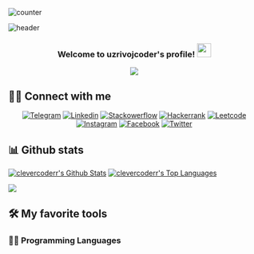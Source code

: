 ![counter](https://en7ebf2hjrsnb2t.m.pipedream.net)
<!-- MORE https://github.com/alexandresanlim/Badges4-README.md-Profile -->
![header](https://capsule-render.vercel.app/api?type=waving&height=220&text=Mengliboyev%20Zohidbek%20Abduqodir%20o'g'li&desc=Full%20Stack%20.NET%20Engineer%20&animation=fadeIn&fontSize=20&fontAlign=75&fontAlignY=38&descAlign=85&color=d0b0ff)


<h3 align="center">
    Welcome to uzrivojcoder's profile!
    <img src="https://media.giphy.com/media/hvRJCLFzcasrR4ia7z/giphy.gif" width="28">
</h3>

<!--ANIMATED WELCOME TEXT -->
<p align="center">
    <a href="https://github.com/CleverCoder/readme-typing-svg">
        <img
                src="https://readme-typing-svg.herokuapp.com/?lines=DotNet%20Engineer%20Developer;More%20than%20a%20year%20of%20experience;Always%20learning%20new%20things;%20A%20Self-confidence%20and%20self-motivated&center=true&width=380&height=45"></a>
</p>


## 🙋‍♂️ Connect with me

<!-- Badges template - https://github.com/zohidbek-mengliboyev -->
<p align="center">
    <a href="https://github.com/zohidbek-mengliboyev">
        <img alt="Telegram"
             src="https://img.shields.io/badge/Telegram-2CA5E0?style=for-the-badge&logo=telegram&logoColor=white"></a>
    <a href="https://www.linkedin.com/in/zohidbek-mengliboyev/">
        <img alt="Linkedin"
             src="https://img.shields.io/badge/LinkedIn-0077B5?style=for-the-badge&logo=linkedin&logoColor=white"></a>
    <a href="https://stackoverflow.com/users/19146851/zohidbek-mengliboyev">
        <img alt="Stackowerflow"
             src="https://img.shields.io/badge/Stack_Overflow-FE7A16?style=for-the-badge&logo=stack-overflow&logoColor=white"></a>
     <a href="https://www.hackerrank.com/uzrivojcoder">
        <img alt="Hackerrank"
             src="https://img.shields.io/badge/-Hackerrank-2EC866?style=for-the-badge&logo=HackerRank&logoColor=white"></a>
    <a href="https://www.kaggle.com/clevercoderr">
        <img alt="Leetcode"
             src="https://img.shields.io/badge/-LeetCode-FFA116?style=for-the-badge&logo=LeetCode&logoColor=black"></a>
    <a href="https://discord.gg/clevercoderr">
        <img alt="Instagram"
             src="https://img.shields.io/badge/Instagram-E4405F?style=for-the-badge&logo=instagram&logoColor=white"></a>
    <a href="https://www.facebook.com/profile.php?id=100070109226282">
        <img alt="Facebook"
             src="https://img.shields.io/badge/Facebook-1877F2?style=for-the-badge&logo=facebook&logoColor=white"></a>
    <a href="https://twitter.com/uzrivojcoder">
        <img alt="Twitter"
             src="https://img.shields.io/badge/Twitter-1DA1F2?style=for-the-badge&logo=twitter&logoColor=white"></a>
    
        
</p>


## 📊 Github stats
<p>
    <a align="center" href="https://github-readme-stats.vercel.app/api?username=clevercoderr&show_icons=true&count_private=true&theme=react&hide_border=true&bg_color=1F222E&title_color=F85D7F&icon_color=F8D866"><img alt="clevercoderr's Github Stats"
                    src="https://github-readme-stats.vercel.app/api?username=clevercoderr&show_icons=true&count_private=true&theme=react&hide_border=true&bg_color=1F222E&title_color=F85D7F&icon_color=F8D866" /></a>
  <a align="center" href="https://denvercoder1-github-readme-stats.vercel.app/api/top-langs/?username=clevercoderr&langs_count=8&layout=compact&theme=react&hide_border=true&bg_color=1F222E&title_color=F85D7F&icon_color=F8D866">
    <img alt="clevercoderr's Top Languages" src="https://denvercoder1-github-readme-stats.vercel.app/api/top-langs/?username=clevercoderr&langs_count=8&layout=compact&theme=react&hide_border=true&bg_color=1F222E&title_color=F85D7F&icon_color=F8D866" /></a>
</p>

<p>
  <a align="center" href="https://github.com/ryo-ma/github-profile-trophy">
    <img src="https://github-profile-trophy.vercel.app/?username=clevercoderr&theme=monokai&column=8&no-frame=true&no-bg=true">
  </a>
</p>

## 🛠 My favorite tools

### 👨‍💻 Programming Languages
